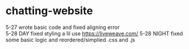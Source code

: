 # chatting-website
5-27 wrote basic code and fixed aligning error<br/>
5-28 DAY fixed styling a lil use https://liveweave.com/
5-28 NIGHT fixed some basic logic and reordered/simplied .css and .js